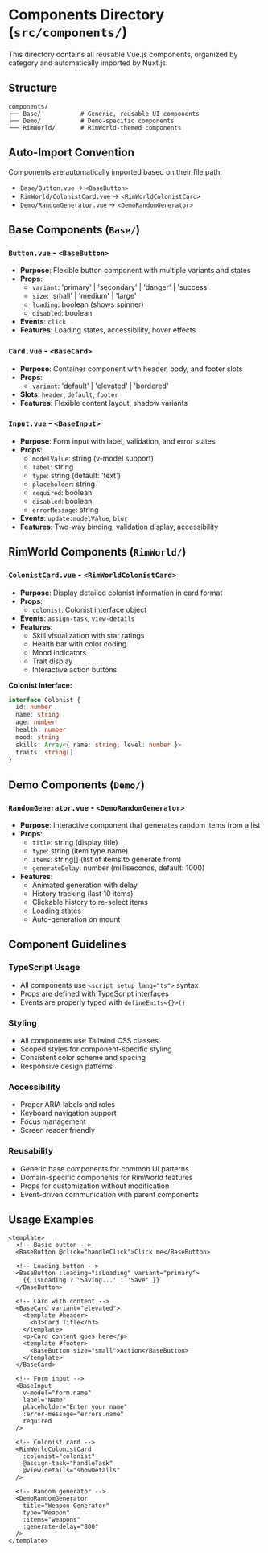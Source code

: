 # Components Directory (`src/components/`)

This directory contains all reusable Vue.js components, organized by category and automatically imported by Nuxt.js.

## Structure

```
components/
├── Base/           # Generic, reusable UI components
├── Demo/           # Demo-specific components
└── RimWorld/       # RimWorld-themed components
```

## Auto-Import Convention

Components are automatically imported based on their file path:

- `Base/Button.vue` → `<BaseButton>`
- `RimWorld/ColonistCard.vue` → `<RimWorldColonistCard>`
- `Demo/RandomGenerator.vue` → `<DemoRandomGenerator>`

## Base Components (`Base/`)

### `Button.vue` - `<BaseButton>`

- **Purpose**: Flexible button component with multiple variants and states
- **Props**:
  - `variant`: 'primary' | 'secondary' | 'danger' | 'success'
  - `size`: 'small' | 'medium' | 'large'
  - `loading`: boolean (shows spinner)
  - `disabled`: boolean
- **Events**: `click`
- **Features**: Loading states, accessibility, hover effects

### `Card.vue` - `<BaseCard>`

- **Purpose**: Container component with header, body, and footer slots
- **Props**:
  - `variant`: 'default' | 'elevated' | 'bordered'
- **Slots**: `header`, `default`, `footer`
- **Features**: Flexible content layout, shadow variants

### `Input.vue` - `<BaseInput>`

- **Purpose**: Form input with label, validation, and error states
- **Props**:
  - `modelValue`: string (v-model support)
  - `label`: string
  - `type`: string (default: 'text')
  - `placeholder`: string
  - `required`: boolean
  - `disabled`: boolean
  - `errorMessage`: string
- **Events**: `update:modelValue`, `blur`
- **Features**: Two-way binding, validation display, accessibility

## RimWorld Components (`RimWorld/`)

### `ColonistCard.vue` - `<RimWorldColonistCard>`

- **Purpose**: Display detailed colonist information in card format
- **Props**:
  - `colonist`: Colonist interface object
- **Events**: `assign-task`, `view-details`
- **Features**:
  - Skill visualization with star ratings
  - Health bar with color coding
  - Mood indicators
  - Trait display
  - Interactive action buttons

**Colonist Interface:**

```typescript
interface Colonist {
  id: number
  name: string
  age: number
  health: number
  mood: string
  skills: Array<{ name: string; level: number }>
  traits: string[]
}
```

## Demo Components (`Demo/`)

### `RandomGenerator.vue` - `<DemoRandomGenerator>`

- **Purpose**: Interactive component that generates random items from a list
- **Props**:
  - `title`: string (display title)
  - `type`: string (item type name)
  - `items`: string[] (list of items to generate from)
  - `generateDelay`: number (milliseconds, default: 1000)
- **Features**:
  - Animated generation with delay
  - History tracking (last 10 items)
  - Clickable history to re-select items
  - Loading states
  - Auto-generation on mount

## Component Guidelines

### TypeScript Usage

- All components use `<script setup lang="ts">` syntax
- Props are defined with TypeScript interfaces
- Events are properly typed with `defineEmits<{}>()`

### Styling

- All components use Tailwind CSS classes
- Scoped styles for component-specific styling
- Consistent color scheme and spacing
- Responsive design patterns

### Accessibility

- Proper ARIA labels and roles
- Keyboard navigation support
- Focus management
- Screen reader friendly

### Reusability

- Generic base components for common UI patterns
- Domain-specific components for RimWorld features
- Props for customization without modification
- Event-driven communication with parent components

## Usage Examples

```vue
<template>
  <!-- Basic button -->
  <BaseButton @click="handleClick">Click me</BaseButton>

  <!-- Loading button -->
  <BaseButton :loading="isLoading" variant="primary">
    {{ isLoading ? 'Saving...' : 'Save' }}
  </BaseButton>

  <!-- Card with content -->
  <BaseCard variant="elevated">
    <template #header>
      <h3>Card Title</h3>
    </template>
    <p>Card content goes here</p>
    <template #footer>
      <BaseButton size="small">Action</BaseButton>
    </template>
  </BaseCard>

  <!-- Form input -->
  <BaseInput
    v-model="form.name"
    label="Name"
    placeholder="Enter your name"
    :error-message="errors.name"
    required
  />

  <!-- Colonist card -->
  <RimWorldColonistCard
    :colonist="colonist"
    @assign-task="handleTask"
    @view-details="showDetails"
  />

  <!-- Random generator -->
  <DemoRandomGenerator
    title="Weapon Generator"
    type="Weapon"
    :items="weapons"
    :generate-delay="800"
  />
</template>
```
